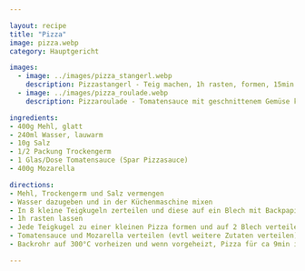 ```yaml
---

layout: recipe
title: "Pizza"
image: pizza.webp
category: Hauptgericht

images:
  - image: ../images/pizza_stangerl.webp
    description: Pizzastangerl - Teig machen, 1h rasten, formen, 15min rasten, etwas Wasser drauf, 10min 250°C (vorgeheizt)
  - image: ../images/pizza_roulade.webp
    description: Pizzaroulade - Tomatensauce mit geschnittenem Gemüse köcheln, verteilen, zusammenrollen, dann bei 250°C 17min ins Rohr. Probleme - beim Rollen wegen warmen Gemüse kleben geblieben, Tomatensauce rinnt raus (evtl weglassen?), am Rand zuviel Teig, oben und unten zu resch (besser zb 200°C 25min?)

ingredients:
- 400g Mehl, glatt
- 240ml Wasser, lauwarm
- 10g Salz
- 1/2 Packung Trockengerm
- 1 Glas/Dose Tomatensauce (Spar Pizzasauce)
- 400g Mozarella

directions:
- Mehl, Trockengerm und Salz vermengen
- Wasser dazugeben und in der Küchenmaschine mixen
- In 8 kleine Teigkugeln zerteilen und diese auf ein Blech mit Backpapier verteilen
- 1h rasten lassen
- Jede Teigkugel zu einer kleinen Pizza formen und auf 2 Blech verteilen (4 Pizzas pro Blech)
- Tomatensauce und Mozarella verteilen (evtl weitere Zutaten verteilen)
- Backrohr auf 300°C vorheizen und wenn vorgeheizt, Pizza für ca 9min ins Backrohr geben

---
```


